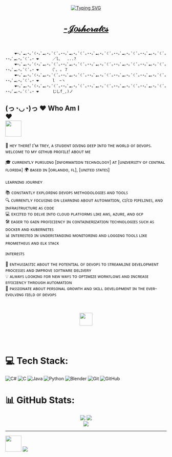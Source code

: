 <div align="center">

[![Typing SVG](https://readme-typing-svg.demolab.com?font=Fira+Code&size=18&pause=5000&color=FFB7C5&center=true&random=false&width=620&height=52&lines=%F0%9F%8C%B8%E2%80%A2The+only+true+wisdom+is+in+knowing+you+know+nothing%E2%80%A2%F0%9F%8C%B8)](https://git.io/typing-svg)
    
# [-𝒥𝑜𝓈𝒽𝒸𝓇𝒶𝓉𝑒𝓈](https://github.com/Joshcrates)
<br>
</div>

```                                                                                                     
    ❤⋆｡ﾟ☁︎｡⋆｡ ﾟ☾⋆｡ﾟ☁︎｡⋆｡ ﾟ☾ ﾟ｡⋆⋆｡ﾟ☁︎｡⋆｡ ﾟ☾ ﾟ｡⋆⋆｡ﾟ☁︎｡⋆｡ ﾟ☾ ﾟ｡⋆⋆｡ﾟ☁︎｡⋆｡ ﾟ☾ ﾟ｡⋆⋆｡ﾟ☁︎｡⋆｡ ﾟ☾ ﾟ｡⋆⋆｡ﾟ☁︎｡⋆｡ ﾟ☾ ﾟ｡⋆ ❤      ／l、  ...?
    ❤⋆｡ﾟ☁︎｡⋆｡ ﾟ☾⋆｡ﾟ☁︎｡⋆｡ ﾟ☾ ﾟ｡⋆⋆｡ﾟ☁︎｡⋆｡ ﾟ☾ ﾟ｡⋆⋆｡ﾟ☁︎｡⋆｡ ﾟ☾ ﾟ｡⋆⋆｡ﾟ☁︎｡⋆｡ ﾟ☾ ﾟ｡⋆⋆｡ﾟ☁︎｡⋆｡ ﾟ☾ ﾟ｡⋆⋆｡ﾟ☁︎｡⋆｡ ﾟ☾ ﾟ｡⋆ ❤     （ﾟ､ ｡ ７         
    ❤⋆｡ﾟ☁︎｡⋆｡ ﾟ☾⋆｡ﾟ☁︎｡⋆｡ ﾟ☾ ﾟ｡⋆⋆｡ﾟ☁︎｡⋆｡ ﾟ☾ ﾟ｡⋆⋆｡ﾟ☁︎｡⋆｡ ﾟ☾ ﾟ｡⋆⋆｡ﾟ☁︎｡⋆｡ ﾟ☾ ﾟ｡⋆⋆｡ﾟ☁︎｡⋆｡ ﾟ☾ ﾟ｡⋆⋆｡ﾟ☁︎｡⋆｡ ﾟ☾ ﾟ｡⋆ ❤      l  ~ヽ       
    ❤⋆｡ﾟ☁︎｡⋆｡ ﾟ☾⋆｡ﾟ☁︎｡⋆｡ ﾟ☾ ﾟ｡⋆⋆｡ﾟ☁︎｡⋆｡ ﾟ☾ ﾟ｡⋆⋆｡ﾟ☁︎｡⋆｡ ﾟ☾ ﾟ｡⋆⋆｡ﾟ☁︎｡⋆｡ ﾟ☾ ﾟ｡⋆⋆｡ﾟ☁︎｡⋆｡ ﾟ☾ ﾟ｡⋆⋆｡ﾟ☁︎｡⋆｡ ﾟ☾ ﾟ｡⋆ ❤      じしf_,)ノ
```



## (っ◔◡◔)っ ♥ Who Am I ♥&nbsp;&nbsp;&nbsp;&nbsp;&nbsp;&nbsp;&nbsp;&nbsp;&nbsp;&nbsp;&nbsp;&nbsp;&nbsp;&nbsp;&nbsp;&nbsp;&nbsp;&nbsp;&nbsp;&nbsp;&nbsp;&nbsp;&nbsp;&nbsp;&nbsp;&nbsp;&nbsp;&nbsp;&nbsp;&nbsp;&nbsp;&nbsp;&nbsp;&nbsp;&nbsp;&nbsp;&nbsp;&nbsp;&nbsp;&nbsp;&nbsp;&nbsp;&nbsp;&nbsp;&nbsp;&nbsp;&nbsp;&nbsp;&nbsp;&nbsp;&nbsp;&nbsp;&nbsp;&nbsp;&nbsp;&nbsp;&nbsp;&nbsp;&nbsp;&nbsp;&nbsp;&nbsp;&nbsp;&nbsp;&nbsp;&nbsp;&nbsp;&nbsp;&nbsp;&nbsp;&nbsp;&nbsp;&nbsp;&nbsp;&nbsp;&nbsp;&nbsp;&nbsp;&nbsp;&nbsp;&nbsp;&nbsp;&nbsp;&nbsp;&nbsp;&nbsp;&nbsp;&nbsp;&nbsp;&nbsp;&nbsp;&nbsp;&nbsp;<img src="https://media.giphy.com/media/mGcNjsfWAjY5AEZNw6/giphy.gif" width="50">

👋 ʜᴇʏ ᴛʜᴇʀᴇ! ɪ'ᴍ ᴛʀᴇʏ, ᴀ ꜱᴛᴜᴅᴇɴᴛ ᴅɪᴠɪɴɢ ᴅᴇᴇᴘ ɪɴᴛᴏ ᴛʜᴇ ᴡᴏʀʟᴅ ᴏꜰ ᴅᴇᴠᴏᴘꜱ. ᴡᴇʟᴄᴏᴍᴇ ᴛᴏ ᴍʏ ɢɪᴛʜᴜʙ ᴘʀᴏꜰɪʟᴇ! ᴀʙᴏᴜᴛ ᴍᴇ
<div align="left">

  🎓 ᴄᴜʀʀᴇɴᴛʟʏ ᴘᴜʀꜱᴜɪɴɢ [ɪɴꜰᴏʀᴍᴀᴛɪᴏɴ ᴛᴇᴄʜɴᴏʟᴏɢʏ] ᴀᴛ [ᴜɴɪᴠᴇʀꜱɪᴛʏ ᴏꜰ ᴄᴇɴᴛʀᴀʟ ꜰʟᴏʀɪᴅᴀ]
  🌍 ʙᴀꜱᴇᴅ ɪɴ [ᴏʀʟᴀɴᴅᴏ, ꜰʟ], [ᴜɴɪᴛᴇᴅ ꜱᴛᴀᴛᴇꜱ]

ʟᴇᴀʀɴɪɴɢ ᴊᴏᴜʀɴᴇʏ

  📚 ᴄᴏɴꜱᴛᴀɴᴛʟʏ ᴇxᴘʟᴏʀɪɴɢ ᴅᴇᴠᴏᴘꜱ ᴍᴇᴛʜᴏᴅᴏʟᴏɢɪᴇꜱ ᴀɴᴅ ᴛᴏᴏʟꜱ <br>
  🔍 ᴄᴜʀʀᴇɴᴛʟʏ ꜰᴏᴄᴜꜱɪɴɢ ᴏɴ ʟᴇᴀʀɴɪɴɢ ᴀʙᴏᴜᴛ ᴀᴜᴛᴏᴍᴀᴛɪᴏɴ, ᴄɪ/ᴄᴅ ᴘɪᴘᴇʟɪɴᴇꜱ, ᴀɴᴅ ɪɴꜰʀᴀꜱᴛʀᴜᴄᴛᴜʀᴇ ᴀꜱ ᴄᴏᴅᴇ <br>
  💻 ᴇxᴄɪᴛᴇᴅ ᴛᴏ ᴅᴇʟᴠᴇ ɪɴᴛᴏ ᴄʟᴏᴜᴅ ᴘʟᴀᴛꜰᴏʀᴍꜱ ʟɪᴋᴇ ᴀᴡꜱ, ᴀᴢᴜʀᴇ, ᴀɴᴅ ɢᴄᴘ <br>
  🛠️ ᴇᴀɢᴇʀ ᴛᴏ ɢᴀɪɴ ᴘʀᴏꜰɪᴄɪᴇɴᴄʏ ɪɴ ᴄᴏɴᴛᴀɪɴᴇʀɪᴢᴀᴛɪᴏɴ ᴛᴇᴄʜɴᴏʟᴏɢɪᴇꜱ ꜱᴜᴄʜ ᴀꜱ ᴅᴏᴄᴋᴇʀ ᴀɴᴅ ᴋᴜʙᴇʀɴᴇᴛᴇꜱ <br>
  📊 ɪɴᴛᴇʀᴇꜱᴛᴇᴅ ɪɴ ᴜɴᴅᴇʀꜱᴛᴀɴᴅɪɴɢ ᴍᴏɴɪᴛᴏʀɪɴɢ ᴀɴᴅ ʟᴏɢɢɪɴɢ ᴛᴏᴏʟꜱ ʟɪᴋᴇ ᴘʀᴏᴍᴇᴛʜᴇᴜꜱ ᴀɴᴅ ᴇʟᴋ ꜱᴛᴀᴄᴋ <br>

ɪɴᴛᴇʀᴇꜱᴛꜱ

  🚀 ᴇɴᴛʜᴜꜱɪᴀꜱᴛɪᴄ ᴀʙᴏᴜᴛ ᴛʜᴇ ᴘᴏᴛᴇɴᴛɪᴀʟ ᴏꜰ ᴅᴇᴠᴏᴘꜱ ᴛᴏ ꜱᴛʀᴇᴀᴍʟɪɴᴇ ᴅᴇᴠᴇʟᴏᴘᴍᴇɴᴛ ᴘʀᴏᴄᴇꜱꜱᴇꜱ ᴀɴᴅ ɪᴍᴘʀᴏᴠᴇ ꜱᴏꜰᴛᴡᴀʀᴇ ᴅᴇʟɪᴠᴇʀʏ <br>
  💡 ᴀʟᴡᴀʏꜱ ʟᴏᴏᴋɪɴɢ ꜰᴏʀ ɴᴇᴡ ᴡᴀʏꜱ ᴛᴏ ᴏᴘᴛɪᴍɪᴢᴇ ᴡᴏʀᴋꜰʟᴏᴡꜱ ᴀɴᴅ ɪɴᴄʀᴇᴀꜱᴇ ᴇꜰꜰɪᴄɪᴇɴᴄʏ ᴛʜʀᴏᴜɢʜ ᴀᴜᴛᴏᴍᴀᴛɪᴏɴ <br>
  🌱 ᴘᴀꜱꜱɪᴏɴᴀᴛᴇ ᴀʙᴏᴜᴛ ᴘᴇʀꜱᴏɴᴀʟ ɢʀᴏᴡᴛʜ ᴀɴᴅ ꜱᴋɪʟʟ ᴅᴇᴠᴇʟᴏᴘᴍᴇɴᴛ ɪɴ ᴛʜᴇ ᴇᴠᴇʀ-ᴇᴠᴏʟᴠɪɴɢ ꜰɪᴇʟᴅ ᴏꜰ ᴅᴇᴠᴏᴘꜱ <br>
<br><br>
<div align="center">
<img src="https://raw.githubusercontent.com/innng/innng/master/assets/kyubey.gif" height="40" />
</div>    
<br><br><br>





# 💻 Tech Stack:
![C#](https://img.shields.io/badge/c%23-%23239120.svg?style=for-the-badge&logo=csharp&logoColor=purple) ![C](https://img.shields.io/badge/c-%2300599C.svg?style=for-the-badge&logo=c&logoColor=white) ![Java](https://img.shields.io/badge/java-%23ED8B00.svg?style=for-the-badge&logo=openjdk&logoColor=white)
 ![Python](https://img.shields.io/badge/python-3670A0?style=for-the-badge&logo=python&logoColor=ffdd54)  ![Blender](https://img.shields.io/badge/blender-%23F5792A.svg?style=for-the-badge&logo=blender&logoColor=white) ![Git](https://img.shields.io/badge/git-%23F05033.svg?style=for-the-badge&logo=git&logoColor=white) ![GitHub](https://img.shields.io/badge/github-%23121011.svg?style=for-the-badge&logo=github&logoColor=white)

# 📊 GitHub Stats:
<div align="center">
    
![](https://github-readme-stats.vercel.app/api?username=Idle-Truth&theme=radical&hide_border=false&include_all_commits=true&count_private=false) ![](https://github-readme-streak-stats.herokuapp.com/?user=Idle-Truth&theme=radical&hide_border=false)<br/>
![](https://github-readme-stats.vercel.app/api/top-langs/?username=Idle-Truth&theme=radical&hide_border=false&include_all_commits=true&count_private=false&layout=compact)

</div>    

---
<img src="https://media.giphy.com/media/VgCDAzcKvsR6OM0uWg/giphy.gif" width="50"> [![](https://visitcount.itsvg.in/api?id=Idle-Truth&icon=0&color=10)](https://visitcount.itsvg.in)
